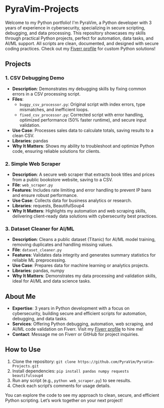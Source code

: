 # PyraVim-Projects

Welcome to my Python portfolio! I'm PyraVim, a Python developer with 3 years of experience in cybersecurity, specializing in secure scripting, debugging, and data processing. This repository showcases my skills through practical Python projects, perfect for automation, data tasks, and AI/ML support. All scripts are clean, documented, and designed with secure coding practices. Check out my [Fiverr profile](https://www.fiverr.com/users/thefletch12) for custom Python solutions!

## Projects

### 1. CSV Debugging Demo
- **Description**: Demonstrates my debugging skills by fixing common errors in a CSV processing script.
- **Files**:
  - `buggy_csv_processor.py`: Original script with index errors, type mismatches, and inefficient loops.
  - `fixed_csv_processor.py`: Corrected script with error handling, optimized performance (50% faster runtime), and secure input validation.
- **Use Case**: Processes sales data to calculate totals, saving results to a clean CSV.
- **Libraries**: pandas
- **Why It Matters**: Shows my ability to troubleshoot and optimize Python code, ensuring reliable solutions for clients.

### 2. Simple Web Scraper
- **Description**: A secure web scraper that extracts book titles and prices from a public bookstore website, saving to a CSV.
- **File**: `web_scraper.py`
- **Features**: Includes rate limiting and error handling to prevent IP bans and ensure robust performance.
- **Use Case**: Collects data for business analytics or research.
- **Libraries**: requests, BeautifulSoup4
- **Why It Matters**: Highlights my automation and web scraping skills, delivering client-ready data solutions with cybersecurity best practices.

### 3. Dataset Cleaner for AI/ML
- **Description**: Cleans a public dataset (Titanic) for AI/ML model training, removing duplicates and handling missing values.
- **File**: `dataset_cleaner.py`
- **Features**: Validates data integrity and generates summary statistics for reliable ML preprocessing.
- **Use Case**: Prepares data for machine learning or analytics projects.
- **Libraries**: pandas, numpy
- **Why It Matters**: Demonstrates my data processing and validation skills, ideal for AI/ML and data science tasks.

## About Me
- **Expertise**: 3 years in Python development with a focus on cybersecurity, building secure and efficient scripts for automation, debugging, and data tasks.
- **Services**: Offering Python debugging, automation, web scraping, and AI/ML code validation on Fiverr. Visit my [Fiverr profile](https://www.fiverr.com/users/thefletch12) to hire me!
- **Contact**: Message me on Fiverr or GitHub for project inquiries.

## How to Use
1. Clone the repository: `git clone https://github.com/PyraVim/PyraVim-Projects.git`
2. Install dependencies: `pip install pandas numpy requests beautifulsoup4`
3. Run any script (e.g., `python web_scraper.py`) to see results.
4. Check each script’s comments for usage details.

You can explore the code to see my approach to clean, secure, and efficient Python scripting. Let’s work together on your next project!
